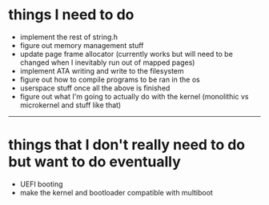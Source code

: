 # things I need to do
 - implement the rest of string.h
 - figure out memory management stuff
 - update page frame allocator (currently works but will need to be changed when I inevitably run out of mapped pages)
 - implement ATA writing and write to the filesystem
 - figure out how to compile programs to be ran in the os
 - userspace stuff once all the above is finished
 - figure out what I'm going to actually do with the kernel (monolithic vs microkernel and stuff like that)

<hr>

# things that I don't really need to do but want to do eventually
 - UEFI booting
 - make the kernel and bootloader compatible with multiboot
